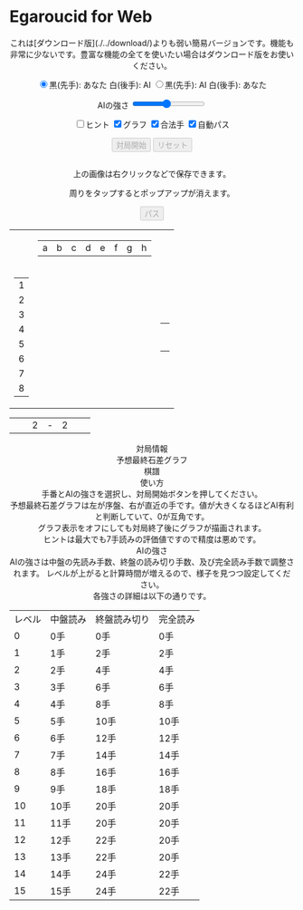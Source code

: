 # Egaroucid for Web

<div align="center">
    これは[ダウンロード版](./../download/)よりも弱い簡易バージョンです。機能も非常に少ないです。豊富な機能の全てを使いたい場合はダウンロード版をお使いください。
</div>

<p align="center">
    <input type="radio" class="radio_size" name="ai_player" value="1" id="white" checked><label for="white" class="setting">黒(先手): あなた 白(後手): AI</label>
    <input type="radio" class="radio_size" name="ai_player" value="0" id="black"><label for="black" class="setting">黒(先手): AI 白(後手): あなた</label>
</p>
<p align="center">
    <span class="setting">AIの強さ</span>
    <input type="range" id="ai_level" min="0" max="15" step="1" value="7">
    <span class="setting" id="ai_level_label"></span>
</p>
<p align="center">
    <input type="checkbox" id="show_value" unchecked><label class="setting" for="show_value">ヒント</label>
    <input type="checkbox" id="show_graph" checked><label class="setting" for="show_graph">グラフ</label>
    <input type="checkbox" id="show_legal" checked><label class="setting" for="show_legal">合法手</label>
    <input type="checkbox" id="auto_pass" checked><label class="setting" for="auto_pass">自動パス</label>
</p>
<p align="center" id="ai_info"></p>
<div align="center" id="div_start">
    <input type="submit" class="setting" value="対局開始" onclick="start()" id="start" disabled>
    <input type="submit" class="setting" value="リセット" onclick="reset()" id="reset" disabled>
</div>
<div class="popup" id="js-popup">
    <div class="popup-inner">
        <p align="center" class="sub_title" id="result_text"></p>
        <img class="image" id="game_result">
        <p align="center" class="hidden" id="tweet_result"></p>
        <p align="center" class="text">上の画像は右クリックなどで保存できます。</p>
        <p align="center" class="text">周りをタップするとポップアップが消えます。</p>
    </div>
    <div class="black-background" id="js-black-bg"></div>
</div>
<div align="center">
    <input type="submit" class="setting" value="パス" onclick="pass()" id="pass" disabled>
</div>
<div class="div_main">
    <table class="table_board" align="center" id="table_board">
        <tr>
            <td class="white_element"></td>
            <td class="white_element">
                <table class="coords" id="coord_top">
                    <tr>
                        <td class="coord_cell"><span class="coord">a</span></td>
                        <td class="coord_cell"><span class="coord">b</span></td>
                        <td class="coord_cell"><span class="coord">c</span></td>
                        <td class="coord_cell"><span class="coord">d</span></td>
                        <td class="coord_cell"><span class="coord">e</span></td>
                        <td class="coord_cell"><span class="coord">f</span></td>
                        <td class="coord_cell"><span class="coord">g</span></td>
                        <td class="coord_cell"><span class="coord">h</span></td>
                    </tr>
                </table>
            </td>
            <td class="white_element"></td>
        </tr>
        <tr>
            <td class="white_element">
                <table class="coords" id="coord_left">
                    <tr><td class="coord_cell"><span class="coord">1</span></td></tr>
                    <tr><td class="coord_cell"><span class="coord">2</span></td></tr>
                    <tr><td class="coord_cell"><span class="coord">3</span></td></tr>
                    <tr><td class="coord_cell"><span class="coord">4</span></td></tr>
                    <tr><td class="coord_cell"><span class="coord">5</span></td></tr>
                    <tr><td class="coord_cell"><span class="coord">6</span></td></tr>
                    <tr><td class="coord_cell"><span class="coord">7</span></td></tr>
                    <tr><td class="coord_cell"><span class="coord">8</span></td></tr>
                </table>
            </td>
            <td class="white_element"><table class="board" id="board" align="center"></table></td>
            <td class="white_element">
                <table class="coords" id="coord_right">
                    <tr><td class="coord_cell"><span class="coord"></span></td></tr>
                    <tr><td class="coord_cell"><span class="coord"></span></td></tr>
                    <tr><td class="coord_cell"><span class="coord"></span></td></tr>
                    <tr><td class="coord_cell"><span class="coord"></span></td></tr>
                    <tr><td class="coord_cell"><span class="coord"></span></td></tr>
                    <tr><td class="coord_cell"><span class="coord"></span></td></tr>
                    <tr><td class="coord_cell"><span class="coord"></span></td></tr>
                    <tr><td class="coord_cell"><span class="coord"></span></td></tr>
                </table>
            </td>
        </tr>
    </table>
    <table class="status" id="status" align="center">
        <tr>
            <td class="status_cell"><span class="state_blank"></span></td>
            <td class="status_cell"><span class="black_stone"></span></td>
            <td class="status_char"><span class="state_blank">2</span></td>
            <td class="status_char"><span class="state_blank">-</span></td>
            <td class="status_char"><span class="state_blank">2</span></td>
            <td class="status_cell"><span class="white_stone"></span></td>
            <td class="status_cell"><span class="state_blank"></span></td>
        </tr>
    </table>
</div>
<div id="info" align="center">
    <div class="sub_title">対局情報</div>
    <div class="sub_sub_title">予想最終石差グラフ</div>
    <div class="chart" id="chart_container">
        <canvas id="graph"></canvas>
    </div>
    <div class="sub_sub_title">棋譜</div>
    <div class="record" id="record"></div>
</div>
<div align="center">
    <div class="sub_title" id="usage">使い方</div>
    <div class="text">
        手番とAIの強さを選択し、対局開始ボタンを押してください。<br>
        予想最終石差グラフは左が序盤、右が直近の手です。値が大きくなるほどAI有利と判断していて、0が互角です。<br>
        グラフ表示をオフにしても対局終了後にグラフが描画されます。<br>
        ヒントは最大でも7手読みの評価値ですので精度は悪めです。<br>
    </div>
    <summary class="summary">AIの強さ</summary>
    <div class="text">
        AIの強さは中盤の先読み手数、終盤の読み切り手数、及び完全読み手数で調整されます。
        レベルが上がると計算時間が増えるので、様子を見つつ設定してください。<br>
        各強さの詳細は以下の通りです。
    </div>
    <div class="table_wrapper">
        <table>
            <tr>
                <td class="text">レベル</td>
                <td class="text">中盤読み</td>
                <td class="text">終盤読み切り</td>
                <td class="text">完全読み</td>
            </tr>
            <tr>
                <td class="text">0</td>
                <td class="text">0手</td>
                <td class="text">0手</td>
                <td class="text">0手</td>
            </tr>
            <tr>
                <td class="text">1</td>
                <td class="text">1手</td>
                <td class="text">2手</td>
                <td class="text">2手</td>
            </tr>
            <tr>
                <td class="text">2</td>
                <td class="text">2手</td>
                <td class="text">4手</td>
                <td class="text">4手</td>
            </tr>
            <tr>
                <td class="text">3</td>
                <td class="text">3手</td>
                <td class="text">6手</td>
                <td class="text">6手</td>
            </tr>
            <tr>
                <td class="text">4</td>
                <td class="text">4手</td>
                <td class="text">8手</td>
                <td class="text">8手</td>
            </tr>
            <tr>
                <td class="text">5</td>
                <td class="text">5手</td>
                <td class="text">10手</td>
                <td class="text">10手</td>
            </tr>
            <tr>
                <td class="text">6</td>
                <td class="text">6手</td>
                <td class="text">12手</td>
                <td class="text">12手</td>
            </tr>
            <tr>
                <td class="text">7</td>
                <td class="text">7手</td>
                <td class="text">14手</td>
                <td class="text">14手</td>
            </tr>
            <tr>
                <td class="text">8</td>
                <td class="text">8手</td>
                <td class="text">16手</td>
                <td class="text">16手</td>
            </tr>
            <tr>
                <td class="text">9</td>
                <td class="text">9手</td>
                <td class="text">18手</td>
                <td class="text">18手</td>
            </tr>
            <tr>
                <td class="text">10</td>
                <td class="text">10手</td>
                <td class="text">20手</td>
                <td class="text">20手</td>
            </tr>
            <tr>
                <td class="text">11</td>
                <td class="text">11手</td>
                <td class="text">20手</td>
                <td class="text">20手</td>
            </tr>
            <tr>
                <td class="text">12</td>
                <td class="text">12手</td>
                <td class="text">22手</td>
                <td class="text">20手</td>
            </tr>
            <tr>
                <td class="text">13</td>
                <td class="text">13手</td>
                <td class="text">22手</td>
                <td class="text">20手</td>
            </tr>
            <tr>
                <td class="text">14</td>
                <td class="text">14手</td>
                <td class="text">24手</td>
                <td class="text">22手</td>
            </tr>
            <tr>
                <td class="text">15</td>
                <td class="text">15手</td>
                <td class="text">24手</td>
                <td class="text">22手</td>
            </tr>
        </table>
    </div>
</div>
<script src="https://cdnjs.cloudflare.com/ajax/libs/Chart.js/2.7.2/Chart.bundle.js"></script>
<script src="https://cdnjs.cloudflare.com/ajax/libs/html2canvas/0.4.1/html2canvas.js"></script>
<script src="script.js"></script>

